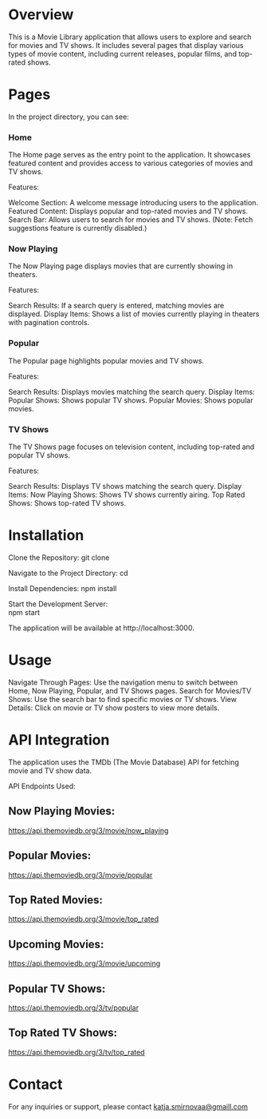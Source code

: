 # Overview
This is a Movie Library application that allows users to explore and search for movies and TV shows. It includes several pages that display various types of movie content, including current releases, popular films, and top-rated shows.



# Pages
In the project directory, you can see:

### Home

The Home page serves as the entry point to the application. It showcases featured content and provides access to various categories of movies and TV shows.

Features:

Welcome Section: A welcome message introducing users to the application.
Featured Content: Displays popular and top-rated movies and TV shows.
Search Bar: Allows users to search for movies and TV shows. (Note: Fetch suggestions feature is currently disabled.)

### Now Playing

The Now Playing page displays movies that are currently showing in theaters.

Features:

Search Results: If a search query is entered, matching movies are displayed.
Display Items: Shows a list of movies currently playing in theaters with pagination controls.


### Popular

The Popular page highlights popular movies and TV shows.

Features:

Search Results: Displays movies matching the search query.
Display Items:
Popular Shows: Shows popular TV shows.
Popular Movies: Shows popular movies.

### TV Shows

The TV Shows page focuses on television content, including top-rated and popular TV shows.

Features:

Search Results: Displays TV shows matching the search query.
Display Items:
Now Playing Shows: Shows TV shows currently airing.
Top Rated Shows: Shows top-rated TV shows.

# Installation
Clone the Repository:
    git clone <repository-url>


Navigate to the Project Directory:
    cd <project-directory>

Install Dependencies:
    npm install

Start the Development Server:   
    npm start

The application will be available at http://localhost:3000.

# Usage
Navigate Through Pages: Use the navigation menu to switch between Home, Now Playing, Popular, and TV Shows pages.
Search for Movies/TV Shows: Use the search bar to find specific movies or TV shows.
View Details: Click on movie or TV show posters to view more details.

# API Integration
The application uses the TMDb (The Movie Database) API for fetching movie and TV show data.

API Endpoints Used:
## Now Playing Movies:
https://api.themoviedb.org/3/movie/now_playing
## Popular Movies: 
https://api.themoviedb.org/3/movie/popular
## Top Rated Movies: 
https://api.themoviedb.org/3/movie/top_rated
## Upcoming Movies: 
https://api.themoviedb.org/3/movie/upcoming
## Popular TV Shows: 
https://api.themoviedb.org/3/tv/popular
## Top Rated TV Shows: 
https://api.themoviedb.org/3/tv/top_rated

# Contact
For any inquiries or support, please contact katja.smirnovaa@gmaill.com

